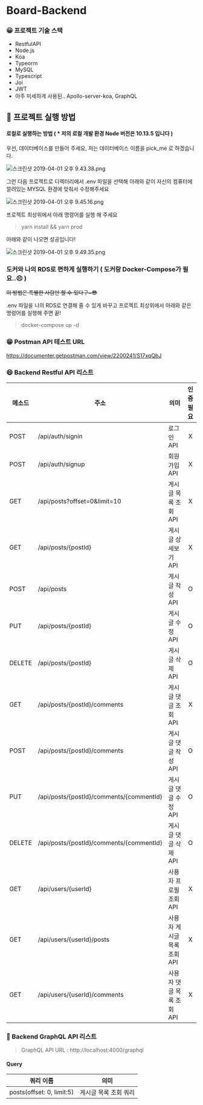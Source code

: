# Board-Backend



### 😀 프로젝트 기술 스택

- RestfulAPI
- Node.js
- Koa
- Typeorm
- MySQL
- Typescript
- Joi
- JWT
- 아주 미세하게 사용된.. Apollo-server-koa, GraphQL



## 🤩 프로젝트 실행 방법

#### 로컬로 실행하는 방법 ( * 저의 로컬 개발 환경 Node 버전은 10.13.5 입니다 )

우선, 데이터베이스를 만들어 주세요, 저는 데이터베이스 이름을 pick_me 로 하겠습니다.

![스크린샷 2019-04-01 오후 9.43.38.png](https://images.velog.io/post-images/jeff0720/d4532480-547b-11e9-ab21-e18f506a09b0/-2019-04-01-9.43.38.png)



그런 다음 프로젝트로 디렉터리에서 .env 파일을 선택해 아래와 같이 자신의 컴퓨터에 깔려있는 MYSQL 환경에 맞춰서 수정해주세요



![스크린샷 2019-04-01 오후 9.45.16.png](https://images.velog.io/post-images/jeff0720/09717860-547c-11e9-a095-d742f66aa765/-2019-04-01-9.45.16.png)



 프로젝트 최상위에서 아래 명령어를 실행 해 주세요

> yarn install && yarn prod



아래와 같이 나오면 성공입니다!

![스크린샷 2019-04-01 오후 9.49.35.png](https://images.velog.io/post-images/jeff0720/9efa1c20-547c-11e9-a095-d742f66aa765/-2019-04-01-9.49.35.png)



### 도커와 나의 RDS로 편하게 실행하기 ( 도커랑 Docker-Compose가 필요..😣 )

~~이 방법은 특별한 사람만 할 수 있다구~😎~~

.env 파일을 나의 RDS로 연결해 줄 수 있게 바꾸고 프로젝트 최상위에서 아래와 같은 명령어를 실행해 주면 끝!

> docker-compose up -d



### 😁 Postman API 테스트 URL

https://documenter.getpostman.com/view/2200241/S17xqQbJ



### 😄 Backend Restful API 리스트

| 메소드 | 주소                                     | 의미                        | 인증 필요 |
| ------ | ---------------------------------------- | --------------------------- | :-------: |
| POST   | /api/auth/signin                         | 로그인 API                  |     X     |
| POST   | /api/auth/signup                         | 회원가입 API                |     X     |
| GET    | /api/posts?offset=0&limit=10             | 게시글 목록 조회 API        |     X     |
| GET    | /api/posts/{postId}                      | 게시글 상세보기 API         |     X     |
| POST   | /api/posts                               | 게시글 작성 API             |     O     |
| PUT    | /api/posts/{postId}                      | 게시글 수정 API             |     O     |
| DELETE | /api/posts/{postId}                      | 게시글 삭제 API             |     O     |
| GET    | /api/posts/{postId}/comments             | 게시글 댓글 조회 API        |     X     |
| POST   | /api/posts/{postId}/comments             | 게시글 댓글 작성 API        |     O     |
| PUT    | /api/posts/{postId}/comments/{commentId} | 게시글 댓글 수정 API        |     O     |
| DELETE | /api/posts/{postId}/comments/{commentId} | 게시글 댓글 삭제 API        |     O     |
| GET    | /api/users/{userId}                      | 사용자 프로필 조회 API      |     X     |
| GET    | /api/users/{userId}/posts                | 사용자 게시글 목록 조회 API |     X     |
| GET    | /api/users/{userId}/comments             | 사용자 댓글 목록 조회 API   |     X     |



### 🧐 Backend GraphQL API 리스트

> GraphQL API URL :  http://localhost:4000/graphql

#### Query

| 쿼리 이름                 | 의미                  |
| ------------------------- | --------------------- |
| posts(offset: 0, limit:5) | 게시글 목록 조회 쿼리 |